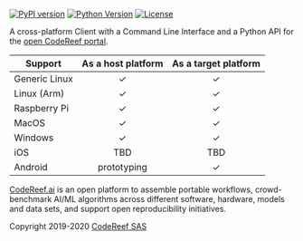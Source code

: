[![PyPI version](https://badge.fury.io/py/codereef.svg)](https://badge.fury.io/py/codereef)
[![Python Version](https://img.shields.io/badge/python-2.7%20|%203.4+-blue.svg)](https://pypi.org/project/codereef)
[![License](https://img.shields.io/badge/license-Apache%202.0-blue.svg)](https://opensource.org/licenses/Apache-2.0)

A cross-platform Client with a Command Line Interface and a Python API for the [open CodeReef portal](https://codereef.ai/portal).

| Support       | As a host platform | As a target platform |
|---------------|:------------------:|:--------------------:|
| Generic Linux | ✓ | ✓ |
| Linux (Arm)   | ✓ | ✓ |
| Raspberry Pi  | ✓ | ✓ |
| MacOS         | ✓ | ✓ |
| Windows       | ✓ | ✓ |
| iOS           | TBD | TBD |
| Android       | prototyping | ✓ |


[CodeReef.ai](https://codereef.ai) is an open platform to assemble portable workflows, 
crowd-benchmark AI/ML algorithms across different software, hardware, models and data sets,
and support open reproducibility initiatives.

Copyright 2019-2020 [CodeReef SAS](https://codereef.ai)
